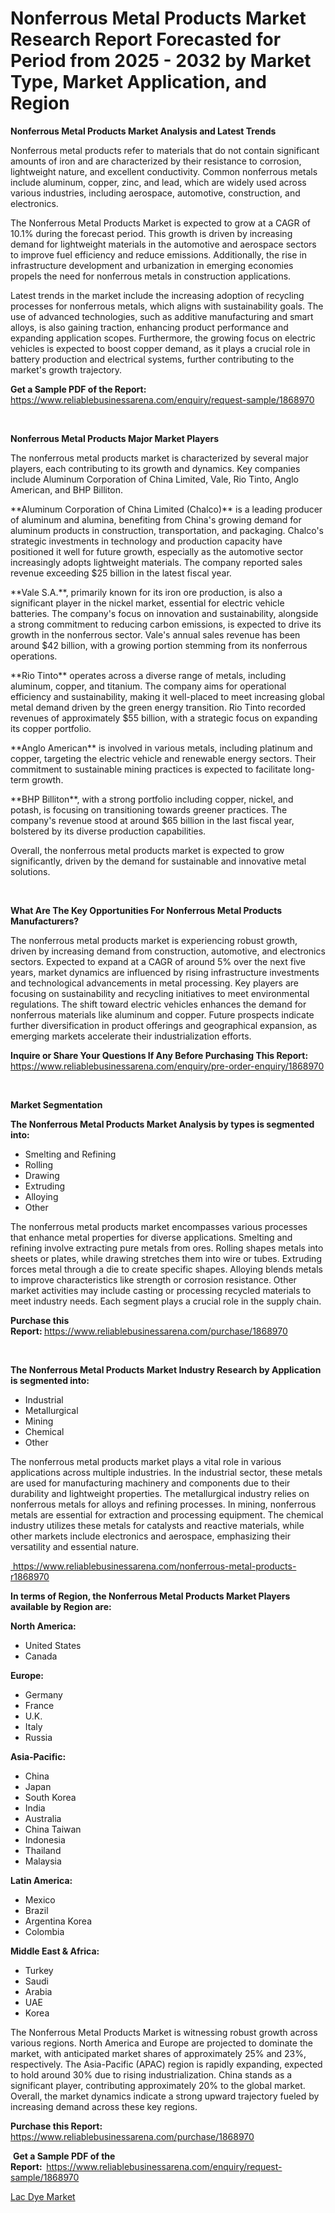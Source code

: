 <p><h1>Nonferrous Metal Products Market Research Report Forecasted for Period from 2025 -  2032 by Market Type, Market Application, and Region</h1></p><p><strong>Nonferrous Metal Products Market Analysis and Latest Trends</strong></p>
<p><p>Nonferrous metal products refer to materials that do not contain significant amounts of iron and are characterized by their resistance to corrosion, lightweight nature, and excellent conductivity. Common nonferrous metals include aluminum, copper, zinc, and lead, which are widely used across various industries, including aerospace, automotive, construction, and electronics.</p><p>The Nonferrous Metal Products Market is expected to grow at a CAGR of 10.1% during the forecast period. This growth is driven by increasing demand for lightweight materials in the automotive and aerospace sectors to improve fuel efficiency and reduce emissions. Additionally, the rise in infrastructure development and urbanization in emerging economies propels the need for nonferrous metals in construction applications.</p><p>Latest trends in the market include the increasing adoption of recycling processes for nonferrous metals, which aligns with sustainability goals. The use of advanced technologies, such as additive manufacturing and smart alloys, is also gaining traction, enhancing product performance and expanding application scopes. Furthermore, the growing focus on electric vehicles is expected to boost copper demand, as it plays a crucial role in battery production and electrical systems, further contributing to the market's growth trajectory.</p></p>
<p><strong>Get a Sample PDF of the Report:&nbsp;</strong> <a href="https://www.reliablebusinessarena.com/enquiry/request-sample/1868970?utm_campaign=2515&utm_medium=2&utm_source=Github&utm_content=ia&utm_term=31032025&utm_id=nonferrous-metal-products">https://www.reliablebusinessarena.com/enquiry/request-sample/1868970</a></p>
<p>&nbsp;</p>
<p><strong>Nonferrous Metal Products Major Market Players</strong></p>
<p><p>The nonferrous metal products market is characterized by several major players, each contributing to its growth and dynamics. Key companies include Aluminum Corporation of China Limited, Vale, Rio Tinto, Anglo American, and BHP Billiton.</p><p>**Aluminum Corporation of China Limited (Chalco)** is a leading producer of aluminum and alumina, benefiting from China's growing demand for aluminum products in construction, transportation, and packaging. Chalco's strategic investments in technology and production capacity have positioned it well for future growth, especially as the automotive sector increasingly adopts lightweight materials. The company reported sales revenue exceeding $25 billion in the latest fiscal year.</p><p>**Vale S.A.**, primarily known for its iron ore production, is also a significant player in the nickel market, essential for electric vehicle batteries. The company's focus on innovation and sustainability, alongside a strong commitment to reducing carbon emissions, is expected to drive its growth in the nonferrous sector. Vale's annual sales revenue has been around $42 billion, with a growing portion stemming from its nonferrous operations.</p><p>**Rio Tinto** operates across a diverse range of metals, including aluminum, copper, and titanium. The company aims for operational efficiency and sustainability, making it well-placed to meet increasing global metal demand driven by the green energy transition. Rio Tinto recorded revenues of approximately $55 billion, with a strategic focus on expanding its copper portfolio.</p><p>**Anglo American** is involved in various metals, including platinum and copper, targeting the electric vehicle and renewable energy sectors. Their commitment to sustainable mining practices is expected to facilitate long-term growth.</p><p>**BHP Billiton**, with a strong portfolio including copper, nickel, and potash, is focusing on transitioning towards greener practices. The company's revenue stood at around $65 billion in the last fiscal year, bolstered by its diverse production capabilities.</p><p>Overall, the nonferrous metal products market is expected to grow significantly, driven by the demand for sustainable and innovative metal solutions.</p></p>
<p>&nbsp;</p>
<p><strong>What Are The Key Opportunities For Nonferrous Metal Products Manufacturers?</strong></p>
<p><p>The nonferrous metal products market is experiencing robust growth, driven by increasing demand from construction, automotive, and electronics sectors. Expected to expand at a CAGR of around 5% over the next five years, market dynamics are influenced by rising infrastructure investments and technological advancements in metal processing. Key players are focusing on sustainability and recycling initiatives to meet environmental regulations. The shift toward electric vehicles enhances the demand for nonferrous materials like aluminum and copper. Future prospects indicate further diversification in product offerings and geographical expansion, as emerging markets accelerate their industrialization efforts.</p></p>
<p><strong>Inquire or Share Your Questions If Any Before Purchasing This Report:</strong> <a href="https://www.reliablebusinessarena.com/enquiry/pre-order-enquiry/1868970?utm_campaign=2515&utm_medium=2&utm_source=Github&utm_content=ia&utm_term=31032025&utm_id=nonferrous-metal-products">https://www.reliablebusinessarena.com/enquiry/pre-order-enquiry/1868970</a></p>
<p>&nbsp;</p>
<p><strong>Market Segmentation</strong></p>
<p><strong>The Nonferrous Metal Products Market Analysis by types is segmented into:</strong></p>
<p><ul><li>Smelting and Refining</li><li>Rolling</li><li>Drawing</li><li>Extruding</li><li>Alloying</li><li>Other</li></ul></p>
<p><p>The nonferrous metal products market encompasses various processes that enhance metal properties for diverse applications. Smelting and refining involve extracting pure metals from ores. Rolling shapes metals into sheets or plates, while drawing stretches them into wire or tubes. Extruding forces metal through a die to create specific shapes. Alloying blends metals to improve characteristics like strength or corrosion resistance. Other market activities may include casting or processing recycled materials to meet industry needs. Each segment plays a crucial role in the supply chain.</p></p>
<p><strong>Purchase this Report:&nbsp;</strong><a href="https://www.reliablebusinessarena.com/purchase/1868970?utm_campaign=2515&utm_medium=2&utm_source=Github&utm_content=ia&utm_term=31032025&utm_id=nonferrous-metal-products">https://www.reliablebusinessarena.com/purchase/1868970</a></p>
<p>&nbsp;</p>
<p><strong>The Nonferrous Metal Products Market Industry Research by Application is segmented into:</strong></p>
<p><ul><li>Industrial</li><li>Metallurgical</li><li>Mining</li><li>Chemical</li><li>Other</li></ul></p>
<p><p>The nonferrous metal products market plays a vital role in various applications across multiple industries. In the industrial sector, these metals are used for manufacturing machinery and components due to their durability and lightweight properties. The metallurgical industry relies on nonferrous metals for alloys and refining processes. In mining, nonferrous metals are essential for extraction and processing equipment. The chemical industry utilizes these metals for catalysts and reactive materials, while other markets include electronics and aerospace, emphasizing their versatility and essential nature.</p></p>
<p><a href="https://www.reliablebusinessarena.com/nonferrous-metal-products-r1868970?utm_campaign=2515&utm_medium=2&utm_source=Github&utm_content=ia&utm_term=31032025&utm_id=nonferrous-metal-products">&nbsp;https://www.reliablebusinessarena.com/nonferrous-metal-products-r1868970</a></p>
<p><strong>In terms of Region, the Nonferrous Metal Products Market Players available by Region are:</strong></p>
<p>
    <p> <strong> North America: </strong>
        <ul>
            <li>United States</li>
            <li>Canada</li>
        </ul>
        </p> 
    <p> <strong> Europe: </strong>
        <ul>
            <li>Germany</li>
            <li>France</li>
            <li>U.K.</li>
            <li>Italy</li>
            <li>Russia</li>
        </ul>
        </p> 
    <p> <strong> Asia-Pacific: </strong>
        <ul>
            <li>China</li>
            <li>Japan</li>
            <li>South Korea</li>
            <li>India</li>
            <li>Australia</li>
            <li>China Taiwan</li>
            <li>Indonesia</li>
            <li>Thailand</li>
            <li>Malaysia</li>
        </ul>
        </p> 
    <p> <strong> Latin America: </strong>
        <ul>
            <li>Mexico</li>
            <li>Brazil</li>
            <li>Argentina Korea</li>
            <li>Colombia</li>
        </ul>
        </p> 
    <p> <strong> Middle East & Africa: </strong>
        <ul>
            <li>Turkey</li>
            <li>Saudi</li>
            <li>Arabia</li>
            <li>UAE</li>
            <li>Korea</li>
        </ul>
    </p>
    </p>
<p><p>The Nonferrous Metal Products Market is witnessing robust growth across various regions. North America and Europe are projected to dominate the market, with anticipated market shares of approximately 25% and 23%, respectively. The Asia-Pacific (APAC) region is rapidly expanding, expected to hold around 30% due to rising industrialization. China stands as a significant player, contributing approximately 20% to the global market. Overall, the market dynamics indicate a strong upward trajectory fueled by increasing demand across these key regions.</p></p>
<p><strong>Purchase this Report: </strong><a href="https://www.reliablebusinessarena.com/purchase/1868970?utm_campaign=2515&utm_medium=2&utm_source=Github&utm_content=ia&utm_term=31032025&utm_id=nonferrous-metal-products">https://www.reliablebusinessarena.com/purchase/1868970</a></p>
<p>&nbsp;<strong>Get a Sample PDF of the Report:&nbsp;&nbsp;</strong><a href="https://www.reliablebusinessarena.com/enquiry/request-sample/1868970?utm_campaign=2515&utm_medium=2&utm_source=Github&utm_content=ia&utm_term=31032025&utm_id=nonferrous-metal-products">https://www.reliablebusinessarena.com/enquiry/request-sample/1868970</a></p>
<p><strong></strong></p>
<p><p><a href="https://github.com/barnickclara79/Market-Research-Report-List-1/blob/main/lac-dye-market.md?utm_campaign=2515&utm_medium=2&utm_source=Github&utm_content=ia&utm_term=31032025&utm_id=nonferrous-metal-products">Lac Dye Market</a></p></p>